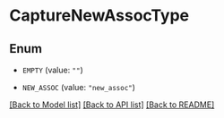 # CaptureNewAssocType

## Enum


* `EMPTY` (value: `""`)

* `NEW_ASSOC` (value: `"new_assoc"`)


[[Back to Model list]](../README.md#documentation-for-models) [[Back to API list]](../README.md#documentation-for-api-endpoints) [[Back to README]](../README.md)


